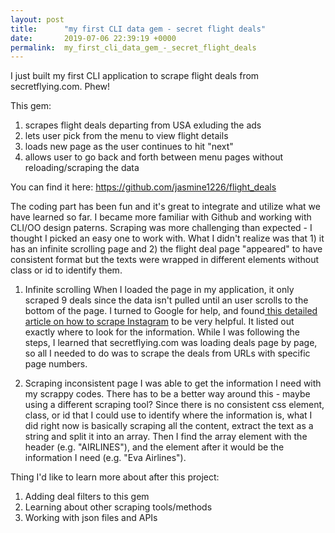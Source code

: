 ```yaml
---
layout: post
title:      "my first CLI data gem - secret flight deals"
date:       2019-07-06 22:39:19 +0000
permalink:  my_first_cli_data_gem_-_secret_flight_deals
---
```



I just built my first CLI application to scrape flight deals from secretflying.com. Phew!

This gem:
1. scrapes flight deals departing from USA exluding the ads
2. lets user pick from the menu to view flight details
3. loads new page as the user continues to hit "next"
4. allows user to go back and forth between menu pages without reloading/scraping the data

You can find it here: https://github.com/jasmine1226/flight_deals

The coding part has been fun and it's great to integrate and utilize what we have learned so far. I became more familiar with Github and working with CLI/OO design paterns.
Scraping was more challenging than expected - I thought I picked an easy one to work with. What I didn't realize was that 1) it has an infinite scrolling page and 2) the flight deal page "appeared" to have consistent format but the texts were wrapped in different elements without class or id to identify them.

1) Infinite scrolling
When I loaded the page in my application, it only scraped 9 deals since the data isn't pulled until an user scrolls to the bottom of the page.
I turned to Google for help, and found[ this detailed article on how to scrape Instagram](http://www.diggernaut.com/blog/how-to-scrape-pages-infinite-scroll-extracting-data-from-instagram/) to be very helpful. It listed out exactly where to look for the information. While I was following the steps, I learned that secretflying.com was loading deals page by page, so all I needed to do was to scrape the deals from URLs with specific page numbers.

2) Scraping inconsistent page
I was able to get the information I need with my scrappy codes. There has to be a better way around this - maybe using a different scraping tool? Since there is no consistent css element, class, or id that I could use to identify where the information is, what I did right now is basically scraping all the content, extract the text as a string and split it into an array. Then I find the array element with the header (e.g. "AIRLINES"), and the element after it would be the information I need (e.g. "Eva Airlines").

Thing I'd like to learn more about after this project:
1. Adding deal filters to this gem
2. Learning about other scraping tools/methods
3. Working with json files and APIs




